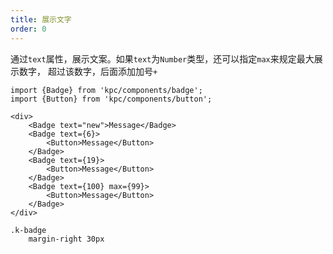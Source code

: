 ```yaml
---
title: 展示文字
order: 0
---
```


通过`text`属性，展示文案。如果`text`为`Number`类型，还可以指定`max`来规定最大展示数字，
超过该数字，后面添加加号`+`

```vdt
import {Badge} from 'kpc/components/badge';
import {Button} from 'kpc/components/button';

<div>
    <Badge text="new">Message</Badge>
    <Badge text={6}>
        <Button>Message</Button>
    </Badge>
    <Badge text={19}>
        <Button>Message</Button>
    </Badge>
    <Badge text={100} max={99}>
        <Button>Message</Button>
    </Badge>
</div>
```

```styl
.k-badge
    margin-right 30px
```
